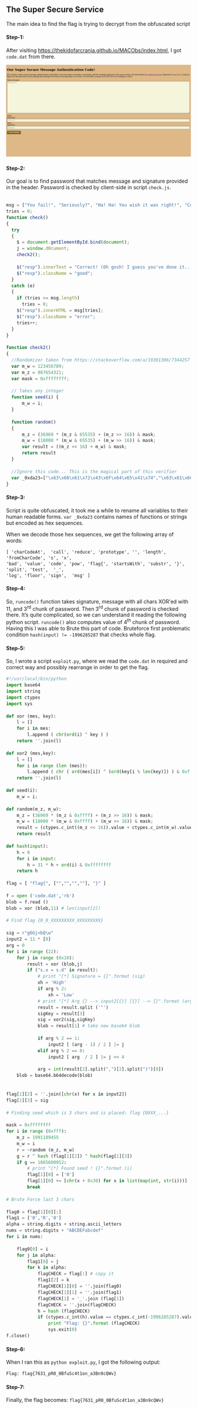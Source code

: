 ## The Super Secure Service
The main idea to find the flag is trying to decrypt from the obfuscated script

#### Step-1:
After visiting https://thekidofarcrania.github.io/MACObs/index.html, I got `code.dat` from there.

<img src="Web1.png">

#### Step-2:
Our goal is to find password that matches message and signature provided in the header. Password is checked by client-side in script `check.js`.

```js

msg = ["You fail!", "Seriously?", "Ha! Ha! You wish it was right!", "Correct! (jkjk its wrong lol)", "stap tryin! youll nvr git it right!", "<code>throw 'you tried'; //throwing something you can catch!</code>", "just give up!", "y0u n00b! R U just bru13 f0rc1ng?"]
tries = 0;
function check()
{
  try
  {
    $ = document.getElementById.bind(document);
    j = window.d0cument;
    check2();
    
    $("resp").innerText = "Correct! (Oh gosh! I guess you've done it...)";
    $("resp").className = "good";
  }
  catch (e)
  {
    if (tries >= msg.length)
      tries = 0;
    $("resp").innerHTML = msg[tries];
    $("resp").className = "error";
    tries++;
  }
}

function check2()
{
  //Randomizer taken from https://stackoverflow.com/a/19301306/7344257 code
  var m_w = 123456789;
  var m_z = 987654321;
  var mask = 0xffffffff;
  
  // Takes any integer
  function seed(i) {
      m_w = i;
  }
  
  function random()
  {
      m_z = (36969 * (m_z & 65535) + (m_z >> 16)) & mask;
      m_w = (18000 * (m_w & 65535) + (m_w >> 16)) & mask;
      var result = ((m_z << 16) + m_w) & mask;
      return result
  }
  
  //Ignore this code... This is the magical part of this verifier
  var _0xda23=["\x63\x68\x61\x72\x43\x6F\x64\x65\x41\x74","\x63\x61\x6C\x6C","\x72\x65\x64\x75\x63\x65","\x70\x72\x6F\x74\x6F\x74\x79\x70\x65","","\x6C\x65\x6E\x67\x74\x68","\x66\x72\x6F\x6D\x43\x68\x61\x72\x43\x6F\x64\x65","\x73","\x78","\x62\x61\x64","\x76\x61\x6C\x75\x65","\x63\x6F\x64\x65","\x70\x6F\x77","\x66\x6C\x61\x67\x7B","\x73\x74\x61\x72\x74\x73\x57\x69\x74\x68","\x73\x75\x62\x73\x74\x72","\x7D","\x73\x70\x6C\x69\x74","\x74\x65\x73\x74","\x5F","\x6C\x6F\x67","\x66\x6C\x6F\x6F\x72","\x73\x69\x67\x6E","\x6D\x73\x67"];function hash(_0x7a95x2){var _0x7a95x3=0xffffffff;return Array[_0xda23[3]][_0xda23[2]][_0xda23[1]](_0x7a95x2,function(a,b){return (a* 31+ b[_0xda23[0]](0))& _0x7a95x3},0)}function xor(_0x7a95x7,_0x7a95x8){var z=_0xda23[4];for(var i=0;i< _0x7a95x7[_0xda23[5]];i++){z+= String[_0xda23[6]](_0x7a95x7[_0xda23[0]](i)^ _0x7a95x8)};return z}function xor2(_0x7a95x7,_0x7a95x8){var z=_0xda23[4];for(var i=0;i< _0x7a95x7[_0xda23[5]];i++){z+= String[_0xda23[6]](_0x7a95x7[_0xda23[0]](i)^ (_0x7a95x8[_0xda23[0]](i% _0x7a95x8[_0xda23[5]])& 15))};return z}function decode(_0x7a95xd,_0x7a95xe,_0x7a95xf){x= _0x7a95xf% 2;y= _0x7a95xe[_0xda23[0]]((_0x7a95xf- x)/ 2);if(!x){y>>= 4};y&= 0xf;return xor(_0x7a95xd,y)}function runcode(_0x7a95x11,_0x7a95xd,_0x7a95xe){_0x7a95xd= decode(_0x7a95xd,_0x7a95xe,0);try{var _0x7a95x12={x:_0x7a95xd,d:decode,k:_0x7a95xe,o:xor2,s:_0x7a95x11};var _0x7a95xf=0;for(var i=0;i< _0x7a95xe[_0xda23[5]]* 2;i++){ new Function(_0xda23[7],_0x7a95x12[_0xda23[8]])(_0x7a95x12)};return _0x7a95x12[_0xda23[7]]}catch(e){throw _0xda23[9]}}seed(18458);j++;input= $(_0xda23[11])[_0xda23[10]];var a,b,c,d,e,f,g,h,i,j,k,l,m,n,o,p,q,r,s,t,u,v,w,x,y,z;a= 1;TRUE= (j== j);FALSE=  !TRUE;b= Math[_0xda23[12]](++a,a+  ++a+ TRUE) - FALSE + TRUE;c= Math[_0xda23[12]](a++ - FALSE,a+= FALSE+ FALSE)- FALSE;d= (random()+ random())& b;if(!input[_0xda23[14]](_0xda23[13])|| input[_0xda23[15]](-FALSE) != _0xda23[16] || hash(input)!=  -1996285287 || input[_0xda23[5]]!= (random()& c)){throw _0xda23[9]};f= random()& b- d;input= input[_0xda23[15]](a)[_0xda23[17]](_0xda23[16])[+TRUE];if(!/^[A-Za-z0-9_]+$/[_0xda23[18]](input)){throw _0xda23[9]};f*= f;input= input[_0xda23[17]](_0xda23[19]);if(input[_0xda23[5]]!= f|| input[+FALSE][_0xda23[5]]!= f- FALSE- TRUE|| input[+FALSE][+FALSE] != 'R'){throw _0xda23[9]};try{seed(parseInt(input[TRUE+ TRUE]));g= ~random()^ hash(input[FALSE+ FALSE]) ^ hash(input[f- FALSE+ TRUE]);console[_0xda23[20]](g);if(g!= 1865600952){throw _0xda23[9]}}catch(e){throw _0xda23[9]};seed(97632000);e= Math[_0xda23[21]](b/ (FALSE- TRUE+ FALSE));c= (random()>> (e- TRUE+ FALSE))& b;d= (random()>> (e- TRUE+ FALSE))& b;if(input[FALSE+ FALSE- TRUE][_0xda23[5]]!= c- d){throw _0xda23[9]};if(input[d]!= runcode($(_0xda23[22])[_0xda23[10]],xor($(_0xda23[23])[_0xda23[10]],c- d),input[FALSE+ FALSE])){throw _0xda23[9]}
}
```

#### Step-3:

Script is quite obfuscated, it took me a while to rename all variables to their human readable forms. 
`var _0xda23` contains names of functions or strings but encoded as hex sequences.

When we decode those hex sequences, we get the following array of words:
```
[ 'charCodeAt',  'call', 'reduce', 'prototype', '', 'length', 'fromCharCode', 's', 'x', 
'bad', 'value', 'code', 'pow', 'flag{', 'startsWith', 'substr', '}', 'split', 'test',  '_', 
'log', 'floor', 'sign',  'msg' ]
```
#### Step-4:
So, `runcode()` function takes signature, message with all chars XOR'ed with 11, and 3<sup>rd</sup> chunk of password. Then 3<sup>rd</sup> chunk of password is checked there. 
It’s quite complicated, so we can understand it reading the following python script. `runcode()` also computes value of 4<sup>th</sup> chunk of password. Having this I was able to Brute this part of code.
Bruteforce first problematic condition `hash(input) != -1996285287` that checks whole flag.

#### Step-5:
So, I wrote a script `exploit.py`, where we read the `code.dat` in required and correct way and possibly rearrange in order to get the flag.

```py
#!/usr/local/bin/python
import base64
import string
import ctypes
import sys

def xor (mes, key):
	l = []
	for i in mes:
		l.append ( chr(ord(i) ^ key ) )
	return ''.join(l)

def xor2 (mes,key):
	l = []
	for i in range (len (mes)):
		l.append ( chr ( ord(mes[i]) ^ (ord(key[i % len(key)]) ) & 0xf ) )
	return ''.join(l)

def seed(i):
	m_w = i;

def random(m_z, m_w):
    m_z = (36969 * (m_z & 0xffff) + (m_z >> 16)) & mask;
    m_w = (18000 * (m_w & 0xffff) + (m_w >> 16)) & mask;
    result = (ctypes.c_int((m_z << 16)).value + ctypes.c_int(m_w).value) & ctypes.c_int(mask).value;
    return result

def hash(input):
	h = 0
	for i in input:
		h = 31 * h + ord(i) & 0xffffffff
	return h

flag = [ "flag{", ["","","",""], "}" ]

f = open ('code.dat','rb')
blob = f.read ()
blob = xor (blob,11) # len(input[2])

# Find flag {0_0_XXXXXXXXX_XXXXXXXXX} 

sig = r"g6Gj<bQ\w"
input2 = 11 * [0]
arg = 0
for i in range (22):
	for j in range (0x10):
		result = xor (blob,j)
		if ("s.x = s.d" in result):
			# print "[*] Signature = {}".format (sig)
			xh = 'High'
			if arg % 2:
				xh = 'Low'
			# print "[*] Arg {} --> input2[{}] [{}] --> {}".format (arg, arg/2, xh, hex(j))
			result = result.split ('"')
			sigKey = result[3]
			sig = xor2(sig,sigKey)
			blob = result[1] # take new base64 blob

			if arg % 2 == 1:
				input2 [ (arg - 1) / 2 ] |= j 
			elif arg % 2 == 0:
				input2 [ arg  / 2 ] |= j << 4

			arg = int(result[2].split(",")[2].split(")")[0])	
	blob = base64.b64decode(blob) 


flag[1][2] = ''.join([chr(x) for x in input2])
flag[1][3] = sig

# Finding seed which is 3 chars and is placed: flag {0XXX_...}

mask = 0xffffffff
for i in range (0xfff):
	m_z = 1991189455
	m_w = i
	r = ~random (m_z, m_w)
	g = r ^ hash (flag[1][2]) ^ hash(flag[1][3])
	if g == 1865600952:
		# print "[*] Found seed ! {}".format (i)
		flag[1][0] = ['0']
		flag[1][0] += [chr(x + 0x30) for x in list(map(int, str(i)))]
		break

# Brute Force last 3 chars

flag0 = flag[1][0][:]
flag1 = ['0','R','0']
alpha = string.digits + string.ascii_letters
nums = string.digits + "ABCDEFabcdef"
for i in nums:

	flag0[0] = i
	for j in alpha:
		flag1[0] = j
		for k in alpha:
			flagCHECK = flag[:] # copy it
			flag1[2] = k
			flagCHECK[1][0] = ''.join(flag0)
			flagCHECK[1][1] = ''.join(flag1)
			flagCHECK[1] = '_'.join (flag[1])
			flagCHECK = ''.join(flagCHECK)
			h = hash (flagCHECK)
			if (ctypes.c_int(h).value == ctypes.c_int(-1996285287).value ):
				print "Flag: {}".format (flagCHECK)
				sys.exit(0)
f.close()
```
#### Step-6:
When I ran this as `python exploit.py`, I got the following output:

```bash
Flag: flag{7631_pR0_0BfuSc4t1on_a3Bn9cQWv}
```
#### Step-7:
Finally, the flag becomes:
`flag{7631_pR0_0BfuSc4t1on_a3Bn9cQWv}`